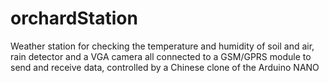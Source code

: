 # orchardStation
Weather station for checking the temperature and humidity of soil and air,  rain detector and a VGA camera all connected to a GSM/GPRS module to send and receive data, controlled by a Chinese clone of the Arduino NANO
